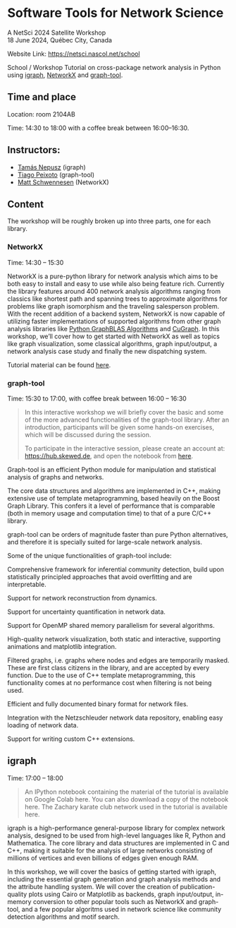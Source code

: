 # Software Tools for Network Science
A NetSci 2024 Satellite Workshop <br>
18 June 2024, Québec City, Canada <br>

Website Link: https://netsci.nascol.net/school

School / Workshop
Tutorial on cross-package network analysis in Python using [igraph](https://python.igraph.org/en/stable/), [NetworkX](https://networkx.org/) and [graph-tool](https://graph-tool.skewed.de/).

## Time and place
Location: room 2104AB

Time: 14:30 to 18:00 with a coffee break between 16:00–16:30.

## Instructors:
- [Tamás Nepusz](https://github.com/ntamas/) (igraph)
- [Tiago Peixoto](https://skewed.de/tiago/) (graph-tool)
- [Matt Schwennesen](https://www.schwennesen.org/) (NetworkX)

## Content
The workshop will be roughly broken up into three parts, one for each library.

### NetworkX
Time: 14:30 – 15:30

NetworkX is a pure-python library for network analysis which aims to be both easy to install and easy to use while also being feature rich. Currently the library features around 400 network analysis algorithms ranging from classics like shortest path and spanning trees to approximate algorithms for problems like graph isomorphism and the traveling salesperson problem. With the recent addition of a backend system, NetworkX is now capable of utilizing faster implementations of supported algorithms from other graph analysis libraries like [Python GraphBLAS Algorithms](https://github.com/python-graphblas/graphblas-algorithms) and [CuGraph](https://github.com/rapidsai/cugraph/tree/branch-24.04/python/nx-cugraph). In this workshop, we’ll cover how to get started with NetworkX as well as topics like graph visualization, some classical algorithms, graph input/output, a network analysis case study and finally the new dispatching system.

Tutorial material can be found [here](https://colab.research.google.com/drive/1NPAvlqeWzehb337kp4EHuleQ6b11HzuL?usp=sharing).

### graph-tool
Time: 15:30 to 17:00, with coffee break between 16:00 – 16:30

> In this interactive workshop we will briefly cover the basic and some of the more advanced functionalities of the graph-tool library. After an introduction, participants will be given some hands-on exercises, which will be discussed during the session.
>
> To participate in the interactive session, please create an account at: https://hub.skewed.de, and open the notebook from [here](https://hub.skewed.de/hub/login?next=%2Fhub%2Fuser-redirect%2Fgit-pull%3Frepo%3Dhttps%253A%252F%252Fgithub.com%252Fcount0%252Fgt-nascol%26urlpath%3Dlab%252Ftree%252Fgt-nascol%252Fgt-workshop.ipynb%26branch%3Dmaster).

Graph-tool is an efficient Python module for manipulation and statistical analysis of graphs and networks.

The core data structures and algorithms are implemented in C++, making extensive use of template metaprogramming, based heavily on the Boost Graph Library. This confers it a level of performance that is comparable (both in memory usage and computation time) to that of a pure C/C++ library.

graph-tool can be orders of magnitude faster than pure Python alternatives, and therefore it is specially suited for large-scale network analysis.

Some of the unique functionalities of graph-tool include:

Comprehensive framework for inferential community detection, build upon statistically principled approaches that avoid overfitting and are interpretable.

Support for network reconstruction from dynamics.

Support for uncertainty quantification in network data.

Support for OpenMP shared memory parallelism for several algorithms.

High-quality network visualization, both static and interactive, supporting animations and matplotlib integration.

Filtered graphs, i.e. graphs where nodes and edges are temporarily masked. These are first class citizens in the library, and are accepted by every function. Due to the use of C++ template metaprogramming, this functionality comes at no performance cost when filtering is not being used.

Efficient and fully documented binary format for network files.

Integration with the Netzschleuder network data repository, enabling easy loading of network data.

Support for writing custom C++ extensions.

## igraph
Time: 17:00 – 18:00

> An IPython notebook containing the material of the tutorial is available on Google Colab here. You can also download a copy of the notebook here. The Zachary karate club network used in the tutorial is available here.

igraph is a high-performance general-purpose library for complex network analysis, designed to be used from high-level languages like R, Python and Mathematica. The core library and data structures are implemented in C and C++, making it suitable for the analysis of large networks consisting of millions of vertices and even billions of edges given enough RAM.

In this workshop, we will cover the basics of getting started with igraph, including the essential graph generation and graph analysis methods and the attribute handling system. We will cover the creation of publication-quality plots using Cairo or Matplotlib as backends, graph input/output, in-memory conversion to other popular tools such as NetworkX and graph-tool, and a few popular algoritms used in network science like community detection algorithms and motif search.
